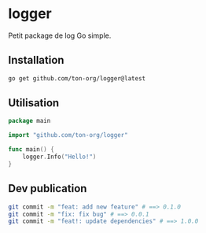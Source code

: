 # logger

Petit package de log Go simple.

## Installation

```bash
go get github.com/ton-org/logger@latest
```
## Utilisation

```go
package main

import "github.com/ton-org/logger"

func main() {
	logger.Info("Hello!")
}
```

## Dev publication  

```bash
git commit -m "feat: add new feature" # ==> 0.1.0
git commit -m "fix: fix bug" # ==> 0.0.1
git commit -m "feat!: update dependencies" # ==> 1.0.0

